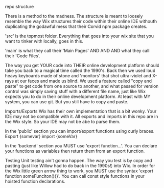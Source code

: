 repo structure

There is a method to the madness. The structure is meant to loosely resemble the
way Wix structures their code within their online IDE withouth duplicating the 
godawful mess that their Corvid npm package creates.

'src' is the topmost folder. Everything that goes into your wix site that you want to tinker with
locally, goes in this. 

'main' is what they call their 'Main Pages' AND AND AND what they call their 'Code Files'.

The way you get YOUR code into THEIR online development platform should take you back to a magical time
called the 1990's. Back then we used loud heavy keyboards made of stone and 'monitors' that shot ultra-violet and 
X-rays at our faces and made us blind. We used a feature called "copy and paste" to get code from one 
source to another, and what passed for version control was simply saving stuff with a different file
name, just like Wix expects you to do in their online development platform. At least with MY system, you 
can use git. But you still have to copy and paste.

Imports/Exports
Wix has their own implementation that is a bit wonky. Your IDE may not be compatible with it. All exports and 
imports in this repo are in the Wix style. So your IDE may not be abe to parse them.

In the 'public' section you can import/export functions using curly braces. Export {somevar} import {someVar}

In the 'backend' section you MUST use 'export function...'. You can declare your functions as variables
then return them from an export function.


Testing
Unit testing ain't gonna happen. The way you test is by copy and pasting (just like Willow had to do back in the 1990s!) into Wix.
In order for the Wix little green arrow thing to work, you MUST use the syntax 'export function someFunciton(){}'. You can call
const style functions in your hoisted function declarations.

